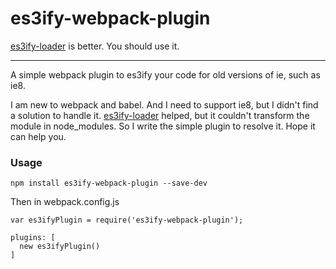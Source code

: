es3ify-webpack-plugin
=====================

[es3ify-loader](https://github.com/sorrycc/es3ify-loader) is better. You should use it.

-------------
A simple webpack plugin to es3ify your code for old versions of ie, such as ie8.

I am new to webpack and babel. And I need to support ie8, but I didn't find a solution to handle it. [es3ify-loader](https://github.com/sorrycc/es3ify-loader) helped, but it couldn't transform the module in node_modules. So I write the simple plugin to resolve it. Hope it can help you.  

### Usage

```
npm install es3ify-webpack-plugin --save-dev
```
Then in webpack.config.js

```
var es3ifyPlugin = require('es3ify-webpack-plugin');

plugins: [
  new es3ifyPlugin()
]
```
